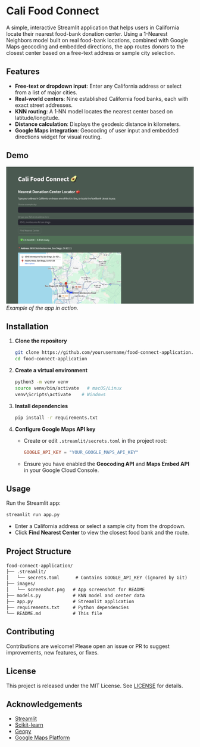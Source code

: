 # Cali Food Connect

A simple, interactive Streamlit application that helps users in California locate their nearest food-bank donation center. Using a 1-Nearest Neighbors model built on real food-bank locations, combined with Google Maps geocoding and embedded directions, the app routes donors to the closest center based on a free-text address or sample city selection.

## Features

* **Free-text or dropdown input**: Enter any California address or select from a list of major cities.
* **Real-world centers**: Nine established California food banks, each with exact street addresses.
* **KNN routing**: A 1‑NN model locates the nearest center based on latitude/longitude.
* **Distance calculation**: Displays the geodesic distance in kilometers.
* **Google Maps integration**: Geocoding of user input and embedded directions widget for visual routing.

## Demo

![Streamlit App Screenshot](images/screenshot.png)
*Example of the app in action.*

## Installation

1. **Clone the repository**

   ```bash
   git clone https://github.com/yourusername/food-connect-application.git
   cd food-connect-application
   ```

2. **Create a virtual environment**

   ```bash
   python3 -m venv venv
   source venv/bin/activate   # macOS/Linux
   venv\Scripts\activate    # Windows
   ```

3. **Install dependencies**

   ```bash
   pip install -r requirements.txt
   ```

4. **Configure Google Maps API key**

   * Create or edit `.streamlit/secrets.toml` in the project root:

     ```toml
     GOOGLE_API_KEY = "YOUR_GOOGLE_MAPS_API_KEY"
     ```
   * Ensure you have enabled the **Geocoding API** and **Maps Embed API** in your Google Cloud Console.

## Usage

Run the Streamlit app:

```bash
streamlit run app.py
```

* Enter a California address or select a sample city from the dropdown.
* Click **Find Nearest Center** to view the closest food bank and the route.

## Project Structure

```
food-connect-application/
├── .streamlit/
│   └── secrets.toml      # Contains GOOGLE_API_KEY (ignored by Git)
├── images/
│   └── screenshot.png   # App screenshot for README
├── models.py            # KNN model and center data
├── app.py               # Streamlit application
├── requirements.txt     # Python dependencies
└── README.md            # This file
```

## Contributing

Contributions are welcome! Please open an issue or PR to suggest improvements, new features, or fixes.

## License

This project is released under the MIT License. See [LICENSE](LICENSE) for details.

## Acknowledgements

* [Streamlit](https://streamlit.io)
* [Scikit-learn](https://scikit-learn.org)
* [Geopy](https://geopy.readthedocs.io)
* [Google Maps Platform](https://cloud.google.com/maps-platform)
